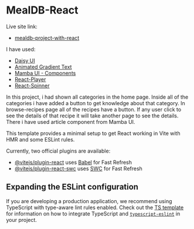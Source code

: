 # MealDB-React

Live site link:
- [mealdb-project-with-react](https://react-mealdb-project-dilshad.netlify.app/)




I have used:
- [Daisy UI](https://daisyui.com/)
- [Animated Gradient Text](https://www.andrealves.dev/blog/how-to-make-an-animated-gradient-text-with-tailwindcss/)
- [Mamba UI - Components](https://mambaui.com/components)
- [React-Player](https://www.npmjs.com/package/react-player)
- [React-Spinner](https://www.npmjs.com/package/react-spinners)


In this project, i had shown all categories in the home page. Inside all of the categories i have added a button to get knowledge about that category.
In browse-recipes page all of the recipes have a button. If any user click to see the details of that recipe it will take another page to see the details. There i have used article component from Mamba UI.

This template provides a minimal setup to get React working in Vite with HMR and some ESLint rules.

Currently, two official plugins are available:

- [@vitejs/plugin-react](https://github.com/vitejs/vite-plugin-react/blob/main/packages/plugin-react) uses [Babel](https://babeljs.io/) for Fast Refresh
- [@vitejs/plugin-react-swc](https://github.com/vitejs/vite-plugin-react/blob/main/packages/plugin-react-swc) uses [SWC](https://swc.rs/) for Fast Refresh

## Expanding the ESLint configuration

If you are developing a production application, we recommend using TypeScript with type-aware lint rules enabled. Check out the [TS template](https://github.com/vitejs/vite/tree/main/packages/create-vite/template-react-ts) for information on how to integrate TypeScript and [`typescript-eslint`](https://typescript-eslint.io) in your project.

